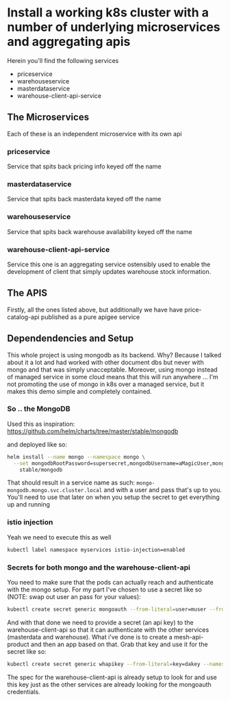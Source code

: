 # Install a working k8s cluster with a number of underlying microservices and aggregating apis
Herein you'll find the following services

* priceservice
* warehouseservice
* masterdataservice
* warehouse-client-api-service

## The Microservices
Each of these is an independent microservice with its own api

### priceservice
Service that spits back pricing info keyed off the name

### masterdataservice
Service that spits back masterdata keyed off the name

### warehouseservice
Service that spits back warehouse availability keyed off the name

### warehouse-client-api-service
Service this one is an aggregating service ostensibly used to enable the development of client that simply updates warehouse stock information.

## The APIS
Firstly, all the ones listed above, but additionally we have have price-catalog-api published as a pure apigee service

## Dependendencies and Setup
This whole project is using mongodb as its backend. Why? Because I talked about it a lot and had worked with other document dbs but never with mongo and that was simply unacceptable. Moreover, using mongo instead of managed service in some cloud means that this will run anywhere ... I'm not promoting the use of mongo in k8s over a managed service, but it makes this demo simple and completely contained.

### So .. the MongoDB
Used this as inspiration:
https://github.com/helm/charts/tree/master/stable/mongodb

and deployed like so:
```bash
helm install --name mongo --namespace mongo \
  --set mongodbRootPassword=supersecret,mongodbUsername=aMagicUser,mongodbPassword=aMagicPass,mongodbDatabase=aMagicDB \
    stable/mongodb
```

That should result in a service name as such: `mongo-mongodb.mongo.svc.cluster.local` and with a user and pass that's up to you. You'll need to use that later on when you setup the secret to get everything up and running

### istio injection
Yeah we need to execute this as well
```bash
kubectl label namespace myservices istio-injection=enabled
```

### Secrets for both mongo and the warehouse-client-api
You need to make sure that the pods can actually reach and authenticate with the mongo setup. For my part I've chosen to use a secret like so (NOTE: swap out user an pass for your values):

```bash
kubectl create secret generic mongoauth --from-literal=user=muser --from-literal=pass=mpass --namespace myservices
```

And with that done we need to provide a secret (an api key) to the warehouse-client-api so that it can authenticate with the other services (masterdata and warehouse). What i've done is to create a mesh-api-product and then an app based on that. Grab that key and use it for the secret like so:

```bash
kubectl create secret generic whapikey --from-literal=key=dakey --namespace myservices
```

The spec for the warehouse-client-api is already setup to look for and use this key just as the other services are already looking for the mongoauth credentials.
